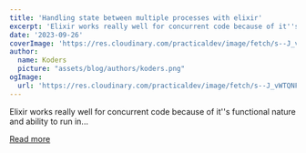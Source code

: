 ```yaml
---
title: 'Handling state between multiple processes with elixir'
excerpt: 'Elixir works really well for concurrent code because of it''s functional nature and ability to run in...'
date: '2023-09-26'
coverImage: 'https://res.cloudinary.com/practicaldev/image/fetch/s--J_vWTQNF--/c_imagga_scale,f_auto,fl_progressive,h_420,q_auto,w_1000/https://dev-to-uploads.s3.amazonaws.com/uploads/articles/47lfkmpuvhy1efqcj7lw.png'
author:
  name: Koders
  picture: "assets/blog/authors/koders.png"
ogImage:
  url: 'https://res.cloudinary.com/practicaldev/image/fetch/s--J_vWTQNF--/c_imagga_scale,f_auto,fl_progressive,h_420,q_auto,w_1000/https://dev-to-uploads.s3.amazonaws.com/uploads/articles/47lfkmpuvhy1efqcj7lw.png'
---
```


Elixir works really well for concurrent code because of it''s functional nature and ability to run in...

[Read more](https://dev.to/cherryramatis/handling-state-between-multiple-instances-with-elixir-4jm1)
